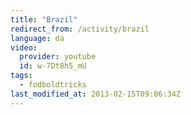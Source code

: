 ```yaml
---
title: "Brazil"
redirect_from: /activity/brazil
language: da
video:
  provider: youtube
  id: w-7Dt8h5_mU
tags:
  - fodboldtricks
last_modified_at: 2013-02-15T09:06:34Z
---
```



